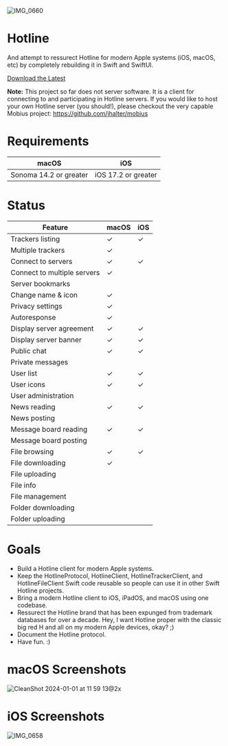 ![IMG_0660](https://github.com/mierau/hotline/assets/55453/0382a669-4a95-4382-b476-60f9417092d4)

# Hotline
And attempt to ressurect Hotline for modern Apple systems (iOS, macOS, etc) by completely rebuilding it in Swift and SwiftUI.

[Download the Latest](https://github.com/mierau/hotline/releases/latest)

**Note:** This project so far does not server software. It is a client for connecting to and participating in Hotline servers. If you would like to host your own Hotline server (you should!), please checkout the very capable Mobius project: https://github.com/jhalter/mobius

# Requirements

| macOS                      | iOS                   |
|----------------------------|-----------------------|
| Sonoma 14.2 or greater     | iOS 17.2 or greater   |

# Status

| Feature                    | macOS | iOS   |
|----------------------------|-------|-------|
| Trackers listing           |   ✓   |   ✓   |
| Multiple trackers          |   ✓   |       |
| Connect to servers         |   ✓   |   ✓   |
| Connect to multiple servers|   ✓   |       |
| Server bookmarks           |       |       |
| Change name & icon         |   ✓   |       |
| Privacy settings           |   ✓   |       |
| Autoresponse               |   ✓   |       |
| Display server agreement   |   ✓   |   ✓   |
| Display server banner      |   ✓   |   ✓   |
| Public chat                |   ✓   |   ✓   |
| Private messages           |       |       |
| User list                  |   ✓   |   ✓   |
| User icons                 |   ✓   |   ✓   |
| User administration        |       |       |
| News reading               |   ✓   |   ✓   |
| News posting               |       |       |
| Message board reading      |   ✓   |   ✓   |
| Message board posting      |       |       |
| File browsing              |   ✓   |   ✓   |
| File downloading           |   ✓   |       |
| File uploading             |       |       |
| File info                  |       |       |
| File management            |       |       |
| Folder downloading         |       |       |
| Folder uploading           |       |       |

# Goals
- Build a Hotline client for modern Apple systems.
- Keep the HotlineProtocol, HotlineClient, HotlineTrackerClient, and HotlineFileClient Swift code reusable so people can use it in other Swift Hotline projects.
- Bring a modern Hotline client to iOS, iPadOS, and macOS using one codebase.
- Ressurect the Hotline brand that has been expunged from trademark databases for over a decade. Hey, I want Hotline proper with the classic big red H and all on my modern Apple devices, okay? ;)
- Document the Hotline protocol.
- Have fun. :)

# macOS Screenshots
![CleanShot 2024-01-01 at 11 59 13@2x](https://github.com/mierau/hotline/assets/55453/b8cbad58-e1e2-4ff3-ba4b-fa3302c897ca)

# iOS Screenshots
![IMG_0658](https://github.com/mierau/hotline/assets/55453/8d9fd292-80b7-4c3a-b1a2-6311994ec8e7)
